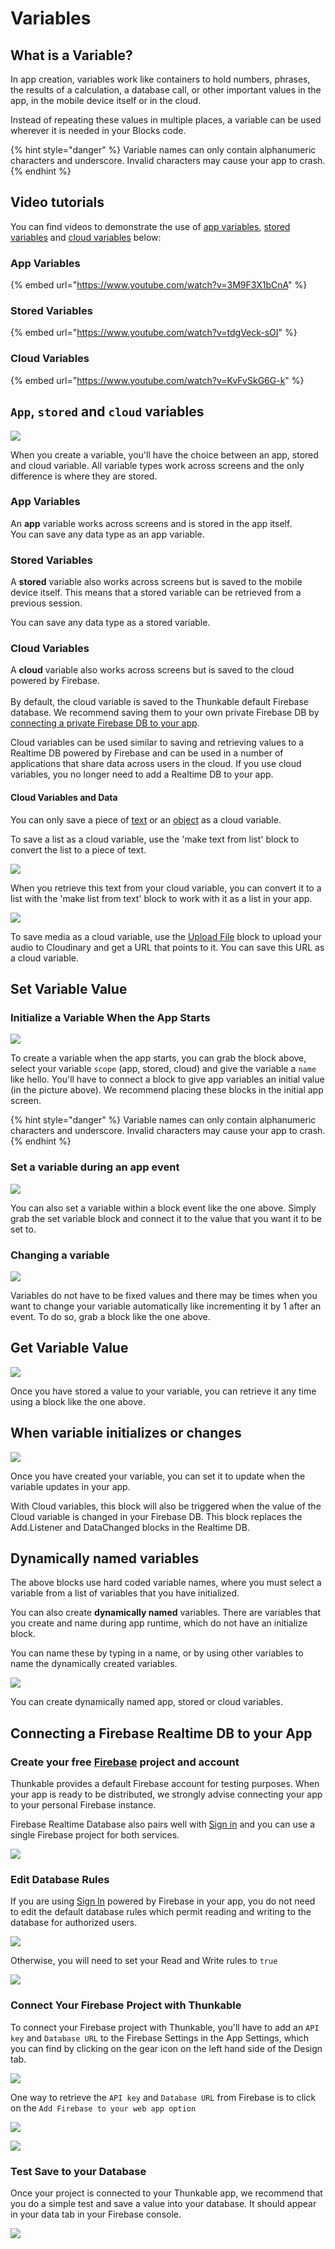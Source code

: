 # Variables

## What is a Variable?

In app creation, variables work like containers to hold numbers, phrases, the results of a calculation, a database call, or other important values in the app, in the mobile device itself or in the cloud.

Instead of repeating these values in multiple places, a variable can be used wherever it is needed in your Blocks code.

{% hint style="danger" %}
Variable names can only contain alphanumeric characters and underscore. Invalid characters may cause your app to crash.
{% endhint %}

## Video tutorials

You can find videos to demonstrate the use of [app variables](variables.md#app-variables), [stored variables](variables.md#stored-variables) and [cloud variables](variables.md#cloud-variables) below:

### App Variables

{% embed url="https://www.youtube.com/watch?v=3M9F3X1bCnA" %}

### Stored Variables

{% embed url="https://www.youtube.com/watch?v=tdgVeck-sOI" %}

### Cloud Variables

{% embed url="https://www.youtube.com/watch?v=KvFvSkG6G-k" %}

## `App`, `stored` and `cloud` variables

![](.gitbook/assets/varset.png)

When you create a variable, you'll have the choice between an app, stored and cloud variable. All variable types work across screens and the only difference is where they are stored.

### App Variables

An **app** variable works across screens and is stored in the app itself. \
You can save any data type as an app variable.

### Stored Variables

A **stored** variable also works across screens but is saved to the mobile device itself. This means that a stored variable can be retrieved from a previous session.

You can save any data type as a stored variable.

### Cloud Variables

A **cloud** variable also works across screens but is saved to the cloud powered by Firebase. \
\
By default, the cloud variable is saved to the Thunkable default Firebase database. We recommend saving them to your own private Firebase DB by [connecting a private Firebase DB to your app](variables.md#connecting-a-firebase-realtime-db-to-your-app).&#x20;

Cloud variables can be used similar to saving and retrieving values to a Realtime DB powered by Firebase and can be used in a number of applications that share data across users in the cloud. If you use cloud variables, you no longer need to add a Realtime DB to your app.

#### Cloud Variables and Data

You can only save a piece of [text](text.md) or an [object](objects.md) as a cloud variable.

To save a list as a cloud variable, use the 'make text from list' block to convert the list to a piece of text.

![](.gitbook/assets/varlist.png)

When you retrieve this text from your cloud variable, you can convert it to a list with the 'make list from text' block to work with it as a list in your app.

![](.gitbook/assets/vartextlist.png)

To save media as a cloud variable, use the [Upload File](files.md#upload-file-to-the-cloud) block to upload your audio to Cloudinary and get a URL that points to it. You can save this URL as a cloud variable.

## Set Variable Value

### Initialize a Variable When the App Starts

![](.gitbook/assets/varval.png)

To create a variable when the app starts, you can grab the block above, select your variable `scope` (app, stored, cloud) and give the variable a `name` like hello. You'll have to connect a block to give app variables an initial value (in the picture above). We recommend placing these blocks in the initial app screen.

{% hint style="danger" %}
Variable names can only contain alphanumeric characters and underscore. Invalid characters may cause your app to crash.
{% endhint %}

### Set a variable during an app event

![](.gitbook/assets/varsetevent.png)

You can also set a variable within a block event like the one above. Simply grab the set variable block and connect it to the value that you want it to be set to.

### Changing a variable

![](.gitbook/assets/varchange.png)

Variables do not have to be fixed values and there may be times when you want to change your variable automatically like incrementing it by 1 after an event. To do so, grab a block like the one above.

## Get Variable Value

![](.gitbook/assets/varget.png)

Once you have stored a value to your variable, you can retrieve it any time using a block like the one above.

## When variable initializes or changes

![](.gitbook/assets/varinit.png)

Once you have created your variable, you can set it to update when the variable updates in your app.&#x20;

With Cloud variables, this block will also be triggered when the value of the Cloud variable is changed in your Firebase DB. This block replaces the Add.Listener and DataChanged blocks in the Realtime DB.

## Dynamically named variables

The above blocks use hard coded variable names, where you must select a variable from a list of variables that you have initialized.

You can also create **dynamically named** variables. There are variables that you create and name during app runtime, which do not have an initialize block.

You can name these by typing in a name, or by using other variables to name the dynamically created variables.

![](.gitbook/assets/screen-shot-2021-04-23-at-8.29.10-am.png)

You can create dynamically named app, stored or cloud variables.

## Connecting a Firebase Realtime DB to your App

### Create your free [Firebase](https://firebase.google.com/) project and account

Thunkable provides a default Firebase account for testing purposes. When your app is ready to be distributed, we strongly advise connecting your app to your personal Firebase instance.

Firebase Realtime Database also pairs well with [Sign in](sign-in.md) and you can use a single Firebase project for both services.

![](<.gitbook/assets/firebase-fig-3 (1).png>)

### Edit Database Rules

If you are using [Sign In](sign-in.md) powered by Firebase in your app, you do not need to edit the default database rules which permit reading and writing to the database for authorized users.

![](.gitbook/assets/firebase-fig-7.png)

Otherwise, you will need to set your Read and Write rules to `true`

![](.gitbook/assets/firebase-fig-8.png)

### Connect Your Firebase Project with Thunkable

To connect your Firebase project with Thunkable, you'll have to add an `API key` and `Database URL` to the Firebase Settings in the App Settings, which you can find by clicking on the gear icon on the left hand side of the Design tab.

![](.gitbook/assets/screen-shot-2021-04-12-at-9.29.28-am.png)

One way to retrieve the `API key` and `Database URL` from Firebase is to click on the `Add Firebase to your web app option`

![](.gitbook/assets/thunkable-documentation-exhibits-68.png)

![](<.gitbook/assets/thunkable-documentation-exhibits-69 (1).png>)

### Test Save to your Database

Once your project is connected to your Thunkable app, we recommend that you do a simple test and save a value into your database. It should appear in your data tab in your Firebase console.

![](.gitbook/assets/firebase-fig-10.png)
